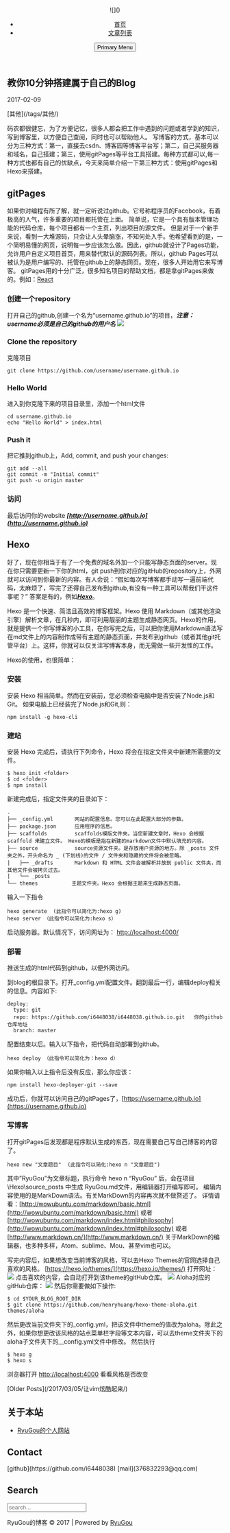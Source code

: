 <header class="site-header">

<div class="header-inside">

<div class="logo">![]()</div>

<nav class="navbar">

<div class="collapse">

*   [首页](/.)
*   [文章列表](/archives)

</div>

</nav>

<div class="button-wrap"><button class="menu-toggle">Primary Menu</button></div>

</div>

</header>

<div class="content-area">

<div class="post">

<div class="container">

<article>

<div class="post-header">

# 教你10分钟搭建属于自己的Blog

2017-02-09

<div class="tags-links">[其他](/tags/其他/)</div>

</div>

<div class="entry-content">

码农都很健忘，为了方便记忆，很多人都会把工作中遇到的问题或者学到的知识，写到博客里，以方便自己查阅，同时也可以帮助他人。
写博客的方式，基本可以分为三种方式：第一，直接去csdn、博客园等博客平台写；第二，自己买服务器和域名，自己搭建；第三，使用gitPages等平台工具搭建。每种方式都可以,每一种方式也都有自己的优缺点，今天来简单介绍一下第三种方式：使用gitPages和Hexo来搭建。

## [](#gitPages "gitPages")gitPages

如果你对编程有所了解，就一定听说过github。它号称程序员的Facebook，有着极高的人气，许多重要的项目都托管在上面。
简单说，它是一个具有版本管理功能的代码仓库，每个项目都有一个主页，列出项目的源文件。
但是对于一个新手来说，看到一大堆源码，只会让人头晕脑涨，不知何处入手。他希望看到的是，一个简明易懂的网页，说明每一步应该怎么做。因此，github就设计了Pages功能，允许用户自定义项目首页，用来替代默认的源码列表。所以，github Pages可以被认为是用户编写的、托管在github上的静态网页。现在，很多人开始用它来写博客。
gitPages用的十分广泛，很多知名项目的帮助文档，都是拿gitPages来做的。例如：[React](https://facebook.github.io/react/)

### [](#创建一个repository "创建一个repository")创建一个repository

打开自己的github,创建一个名为“username.github.io”的项目，**_注意：username必须是自己的github的用户名_**
![](/img/pages_create_repo.png)

### [](#Clone-the-repository "Clone the repository")Clone the repository

克隆项目

```
git clone https://github.com/username/username.github.io

```

### [](#Hello-World "Hello World")Hello World

进入到你克隆下来的项目目录里，添加一个html文件

```
cd username.github.io
echo "Hello World" > index.html

```

### [](#Push-it "Push it")Push it

把它推到github上，Add, commit, and push your changes:

```
git add --all
git commit -m "Initial commit"
git push -u origin master

```

### [](#访问 "访问")访问

最后访问你的website **_[http://username.github.io](http://username.github.io)_**

## [](#Hexo "Hexo")Hexo

好了，现在你相当于有了一个免费的域名外加一个只能写静态页面的server。现在你只需要更新一下你的html，git push到你对应的gitHub的repository上，外网就可以访问到你最新的内容。有人会说：“假如每次写博客都手动写一遍前端代码，太麻烦了，写完了还得自己发布到github,有没有一种工具可以帮我们干这件事呢？” 答案是有的，例如[**_Hexo_**](https://hexo.io/zh-cn/)。

Hexo 是一个快速、简洁且高效的博客框架。Hexo 使用 Markdown（或其他渲染引擎）解析文章，在几秒内，即可利用靓丽的主题生成静态网页。Hexo的作用，就是提供一个你写博客的小工具，在你写完之后，可以把你使用Markdown语法写在md文件上的内容制作成带有主题的静态页面，并发布到github（或者其他git托管平台）上。这样，你就可以仅关注写博客本身，而无需做一些开发性的工作。

Hexo的使用，也很简单：

### [](#安装 "安装")安装

安装 Hexo 相当简单。然而在安装前，您必须检查电脑中是否安装了Node.js和Git。
如果电脑上已经装完了Node.js和Git,则：

```
npm install -g hexo-cli

```

### [](#建站 "建站")建站

安装 Hexo 完成后，请执行下列命令，Hexo 将会在指定文件夹中新建所需要的文件。

```
$ hexo init <folder>
$ cd <folder>
$ npm install 

```

新建完成后，指定文件夹的目录如下：

```
.
├── _config.yml       网站的配置信息。您可以在此配置大部分的参数。
├── package.json      应用程序的信息。
├── scaffolds         scaffolds模版文件夹。当您新建文章时，Hexo 会根据 scaffold 来建立文件。 Hexo的模板是指在新建的markdown文件中默认填充的内容。
├── source            source资源文件夹。是存放用户资源的地方。除 _posts 文件夹之外，开头命名为 _ (下划线)的文件 / 文件夹和隐藏的文件将会被忽略。
|   ├── _drafts       Markdown 和 HTML 文件会被解析并放到 public 文件夹，而其他文件会被拷贝过去。
|   └── _posts
└── themes           主题文件夹。Hexo 会根据主题来生成静态页面。

```

输入一下指令

```
hexo generate  (此指令可以简化为:hexo g)
hexo server （此指令可以简化为:hexo s）

```

启动服务器。默认情况下，访问网址为： [http://localhost:4000/](http://localhost:4000/)

### [](#部署 "部署")部署

推送生成的html代码到github，以便外网访问。

到blog的根目录下。打开_config.yml配置文件。翻到最后一行，编辑deploy相关的信息。内容如下:

```
deploy:
  type: git
  repo: https://github.com/i6448038/i6448038.github.io.git   你的github仓库地址
  branch: master

```

配置结束以后。输入以下指令，把代码自动部署到github。

```
hexo deploy （此指令可以简化为：hexo d）

```

如果你输入以上指令后没有反应，那么你应该：

```
npm install hexo-deployer-git --save

```

成功后，你就可以访问自己的gitPages了，[https://username.github.io](https://username.github.io)

### [](#写博客 "写博客")写博客

打开gitPages后发现都是程序默认生成的东西，现在需要自己写自己博客的内容了。

```
hexo new "文章题目"  (此指令可以简化:hexo n "文章题目")

```

其中”RyuGou”为文章标题，执行命令 hexo n “RyuGou” 后，会在项目 \Hexo\source_posts 中生成 RyuGou.md文件，用编辑器打开编写即可。
编辑内容使用的是MarkDown语法。有关MarkDown的内容再次就不做赘述了。
详情请看：[http://wowubuntu.com/markdown/basic.html](http://wowubuntu.com/markdown/basic.html)
或者 [http://wowubuntu.com/markdown/index.html#philosophy](http://wowubuntu.com/markdown/index.html#philosophy)
或者 [http://www.markdown.cn/](http://www.markdown.cn/)
关于MarkDown的编辑器，也多种多样，Atom、sublime、Mou、甚至vim也可以。

写完内容后，如果想改变当前博客的风格，可以去Hexo Themes的官网选择自己喜欢的风格。 [https://hexo.io/themes/](https://hexo.io/themes/)
打开网址：
![](/img/website.png)
点击喜欢的内容，会自动打开到该theme的gitHub仓库。
![](/img/theme.png)
Aloha对应的gitHub仓库：
![](/img/github.png)
然后你需要做如下操作:

```
$ cd $YOUR_BLOG_ROOT_DIR 
$ git clone https://github.com/henryhuang/hexo-theme-aloha.git themes/aloha

```

然后更改当前文件夹下的_config.yml，把该文件中theme的值改为aloha。除此之外，如果你想更改该风格的站点菜单栏字段等文本内容，可以去theme文件夹下的aloha子文件夹下的__config.yml文件中修改。
然后执行

```
$ hexo g
$ hexo s

```

浏览器打开 [http://localhost:4000](http://localhost:4000) 看看风格是否改变

</div>

</article>

</div>

<div class="nav-links">

<div class="nav-previous">[<span class="meta-arraw meta-arraw-left"></span>Older Posts](/2017/03/05/让vim炫酷起来/)</div>

</div>

</div>

</div>

<div class="footer-widgets">

<div class="row inside-wrapper">

<div class="col-1-3">

<aside>

# 关于本站

<div class="custom-widget-content">

*   <a href="">RyuGou的个人网站</a>

</div>

</aside>

</div>

<div class="col-1-3">

<aside>

# Contact

<div class="widget-text">[github](https://github.com/i6448038) [mail](376832293@qq.com)</div>

</aside>

</div>

<div class="col-1-3">

<aside>

# Search

<div class="widget-text">

<form onsubmit="return appDaily.submitSearch('')">

<input type="text" placeholder="search..." id="homeSearchInput">

</form>

</div>

</aside>

</div>

</div>

</div>

<footer class="site-info">

<span>RyuGou的博客 © 2017</span> <span class="split">|</span> <span>Powered by [RyuGou](https://hexo.io/)</span>

</footer>
